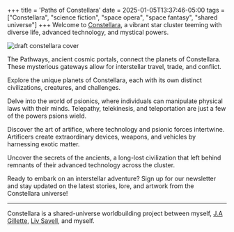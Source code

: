 +++
title = 'Paths of Constellara'
date = 2025-01-05T13:37:46-05:00
tags = ["Constellara", "science fiction", "space opera", "space fantasy", "shared universe"]
+++
Welcome to [Constellara](https://pathsofconstellara.com), a vibrant star cluster teeming with diverse life, advanced technology, and mystical powers. 

![draft constellara cover](/images/constellara/draft-constellara-cover.webp)

The Pathways, ancient cosmic portals, connect the planets of Constellara. These mysterious gateways allow for interstellar travel, trade, and conflict.

Explore the unique planets of Constellara, each with its own distinct civilizations, creatures, and challenges.

Delve into the world of psionics, where individuals can manipulate physical laws with their minds. Telepathy, telekinesis, and teleportation are just a few of the powers psions wield.

Discover the art of artifice, where technology and psionic forces intertwine. Artificers create extraordinary devices, weapons, and vehicles by harnessing exotic matter.

Uncover the secrets of the ancients, a long-lost civilization that left behind remnants of their advanced technology across the cluster.

Ready to embark on an interstellar adventure? Sign up for our newsletter and stay updated on the latest stories, lore, and artwork from the Constellara universe!

---

Constellara is a shared-universe worldbuilding project between myself, [J.A Gillette](https://www.authorjagillette.com/), [Liv Savell](https://lsfables.com), and myself.